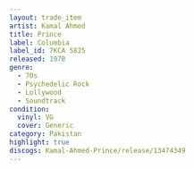 ```yaml
---
layout: trade_item
artist: Kamal Ahmed
title: Prince
label: Columbia
label_id: 7KCA 5825
released: 1978
genre:
  - 70s
  - Psychedelic Rock
  - Lollywood
  - Soundtrack
condition:
  vinyl: VG
  cover: Generic
category: Pakistan
highlight: true
discogs: Kamal-Ahmed-Prince/release/13474349
---
```

